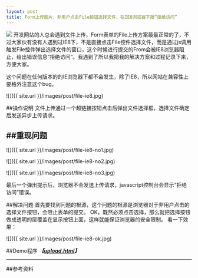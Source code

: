 ```yaml
---
layout: post
title: Form上传图片，非用户点击File按钮选择文件，在IE8浏览器下报“拒绝访问”
---
```

<img src="{{ site.url }}/images/post/file-ie8.jpg" class="excerpt">
开发网站的人总会遇到文件上传，Form表单的File上传方案最最正常的了，不过大家伙有没有人遇到过IE8下，不是直接点击File控件选择文件，而是通过js调用触发File控件弹出选择文件的窗口，这个时候进行提交的From会被IE8浏览器阻止，给出错误信息“拒绝访问”。我遇到了所以我把我的解决方案和过程记录下来，方便大家。

<!-- ## -->
这个问题在任何版本的的IE浏览器下都不会发生，除了IE8，所以网站在兼容性上要格外注意这个bug。

![]({{ site.url }}/images/post/file-ie8.jpg)

##操作说明
文件上传通过一个超链接按钮点击后弹出文件选择框，选择文件确定后发送异步上传请求。

##重现问题
------------------------------------

![]({{ site.url }}/images/post/file-ie8-no1.jpg)

![]({{ site.url }}/images/post/file-ie8-no2.jpg)

![]({{ site.url }}/images/post/file-ie8-no3.jpg)

最后一个弹出提示后，浏览器不会发送上传请求，javascript控制台会显示“拒绝访问”错误。


##解决问题
首先要找到问题的根源，这个问题的根源是浏览器对于非用户点击的选择文件按钮，会阻止表单的提交。
OK，既然必须点击选择，那么就把选择按钮做成透明的层覆盖在显示按钮上面，这样就能保证浏览器的安全限制。
看一下效果：

![]({{ site.url }}/images/post/file-ie8-ok.jpg)


##Demo程序
***【[upload.html](https://github.com/shaozilee/shaozilee.github.io/tree/master/test/file-ie8/upload.html)】***






---
##参考资料


















